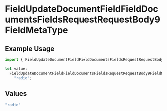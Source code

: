 # FieldUpdateDocumentFieldFieldDocumentsFieldsRequestRequestBody9FieldMetaType

## Example Usage

```typescript
import { FieldUpdateDocumentFieldFieldDocumentsFieldsRequestRequestBody9FieldMetaType } from "@documenso/sdk-typescript/models/operations";

let value:
  FieldUpdateDocumentFieldFieldDocumentsFieldsRequestRequestBody9FieldMetaType =
    "radio";
```

## Values

```typescript
"radio"
```
